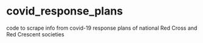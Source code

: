# covid_response_plans

code to scrape info from covid-19 response plans of national Red Cross and Red Crescent societies
